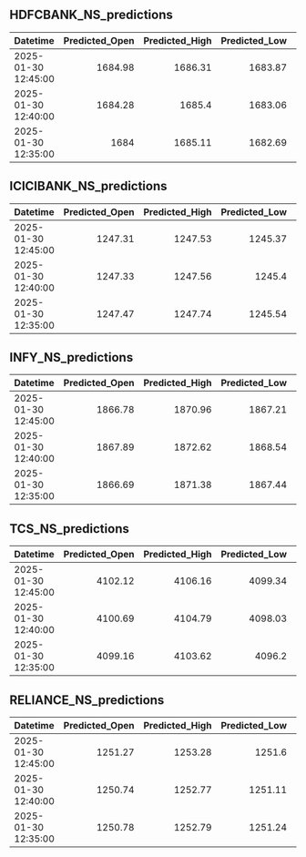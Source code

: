 ## HDFCBANK_NS_predictions
| Datetime            |   Predicted_Open |   Predicted_High |   Predicted_Low |   Predicted_Close |   Predicted_Volume |
|:--------------------|-----------------:|-----------------:|----------------:|------------------:|-------------------:|
| 2025-01-30 12:45:00 |          1684.98 |          1686.31 |         1683.87 |           1684.92 |            84003.3 |
| 2025-01-30 12:40:00 |          1684.28 |          1685.4  |         1683.06 |           1684.04 |            87093.1 |
| 2025-01-30 12:35:00 |          1684    |          1685.11 |         1682.69 |           1683.68 |            89537.5 |

## ICICIBANK_NS_predictions
| Datetime            |   Predicted_Open |   Predicted_High |   Predicted_Low |   Predicted_Close |   Predicted_Volume |
|:--------------------|-----------------:|-----------------:|----------------:|------------------:|-------------------:|
| 2025-01-30 12:45:00 |          1247.31 |          1247.53 |         1245.37 |           1245.89 |            77934.7 |
| 2025-01-30 12:40:00 |          1247.33 |          1247.56 |         1245.4  |           1245.9  |            78683.4 |
| 2025-01-30 12:35:00 |          1247.47 |          1247.74 |         1245.54 |           1246.05 |            80734.1 |

## INFY_NS_predictions
| Datetime            |   Predicted_Open |   Predicted_High |   Predicted_Low |   Predicted_Close |   Predicted_Volume |
|:--------------------|-----------------:|-----------------:|----------------:|------------------:|-------------------:|
| 2025-01-30 12:45:00 |          1866.78 |          1870.96 |         1867.21 |           1868.63 |            65367.8 |
| 2025-01-30 12:40:00 |          1867.89 |          1872.62 |         1868.54 |           1869.48 |            55212.7 |
| 2025-01-30 12:35:00 |          1866.69 |          1871.38 |         1867.44 |           1868.71 |            66231.6 |

## TCS_NS_predictions
| Datetime            |   Predicted_Open |   Predicted_High |   Predicted_Low |   Predicted_Close |   Predicted_Volume |
|:--------------------|-----------------:|-----------------:|----------------:|------------------:|-------------------:|
| 2025-01-30 12:45:00 |          4102.12 |          4106.16 |         4099.34 |           4102.86 |            15821.9 |
| 2025-01-30 12:40:00 |          4100.69 |          4104.79 |         4098.03 |           4101.27 |            15515   |
| 2025-01-30 12:35:00 |          4099.16 |          4103.62 |         4096.2  |           4099.35 |            15721.4 |

## RELIANCE_NS_predictions
| Datetime            |   Predicted_Open |   Predicted_High |   Predicted_Low |   Predicted_Close |   Predicted_Volume |
|:--------------------|-----------------:|-----------------:|----------------:|------------------:|-------------------:|
| 2025-01-30 12:45:00 |          1251.27 |          1253.28 |         1251.6  |           1252.5  |            57648.9 |
| 2025-01-30 12:40:00 |          1250.74 |          1252.77 |         1251.11 |           1251.96 |            56626.4 |
| 2025-01-30 12:35:00 |          1250.78 |          1252.79 |         1251.24 |           1251.98 |            59140.3 |

